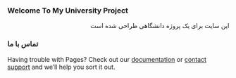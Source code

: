 ### Welcome To My University Project
<p align="right">این سایت برای یک پروژه دانشگاهی طراحی شده است</p>


### تماس با ما

Having trouble with Pages? Check out our [documentation](https://help.github.com/categories/github-pages-basics/) or [contact support](https://github.com/contact) and we’ll help you sort it out.
